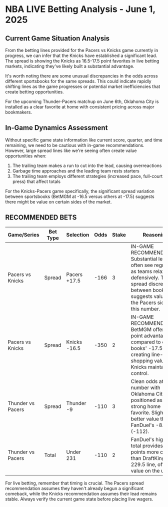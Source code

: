 # NBA LIVE Betting Analysis - June 1, 2025

## Current Game Situation Analysis

From the betting lines provided for the Pacers vs Knicks game currently in progress, we can infer that the Knicks have established a significant lead. The spread is showing the Knicks as 16.5-17.5 point favorites in live betting markets, indicating they've likely built a substantial advantage.

It's worth noting there are some unusual discrepancies in the odds across different sportsbooks for the same spreads. This could indicate rapidly shifting lines as the game progresses or potential market inefficiencies that create betting opportunities.

For the upcoming Thunder-Pacers matchup on June 6th, Oklahoma City is installed as a clear favorite at home with consistent pricing across major bookmakers.

## In-Game Dynamics Assessment

Without specific game state information like current score, quarter, and time remaining, we need to be cautious with in-game recommendations. However, large spread lines like we're seeing often create value opportunities when:

1. The trailing team makes a run to cut into the lead, causing overreactions
2. Garbage time approaches and the leading team rests starters
3. The trailing team employs different strategies (increased pace, full-court press) that affect totals

For the Knicks-Pacers game specifically, the significant spread variation between sportsbooks (BetMGM at -16.5 versus others at -17.5) suggests there might be value on certain sides of the market.

## RECOMMENDED BETS

| Game/Series | Bet Type | Selection | Odds | Stake | Reasoning |
|-------------|----------|-----------|------|-------|-----------|
| Pacers vs Knicks | Spread | Pacers +17.5 | -166 | 3 | IN-GAME RECOMMENDATION: Substantial leads often see regression as teams relax defensively. The spread discrepancy between books suggests value on the Pacers side at this number. |
| Pacers vs Knicks | Spread | Knicks -16.5 | -350 | 2 | IN-GAME RECOMMENDATION: BetMGM offers a full point advantage compared to other books' -17.5 lines, creating line-shopping value if the Knicks maintain control. |
| Thunder vs Pacers | Spread | Thunder -9 | -110 | 3 | Clean odds at a key number with Oklahoma City positioned as a strong home favorite. Slightly better value than FanDuel's -8.5 (-112). |
| Thunder vs Pacers | Total | Under 231 | -110 | 2 | FanDuel's higher total provides 1.5 points more cushion than DraftKings' 229.5 line, offering value on the under. |

For live betting, remember that timing is crucial. The Pacers spread recommendation assumes they haven't already begun a significant comeback, while the Knicks recommendation assumes their lead remains stable. Always verify the current game state before placing live wagers.